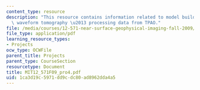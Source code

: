 ```yaml
---
content_type: resource
description: "This resource contains information related to model building with full\
  \ waveform tomography \u2013 processing data from TPAO."
file: /media/courses/12-571-near-surface-geophysical-imaging-fall-2009/1ca3d19c5971dd9cdc80ad8962dda4a5_MIT12_571F09_pro4.pdf
file_type: application/pdf
learning_resource_types:
- Projects
ocw_type: OCWFile
parent_title: Projects
parent_type: CourseSection
resourcetype: Document
title: MIT12_571F09_pro4.pdf
uid: 1ca3d19c-5971-dd9c-dc80-ad8962dda4a5
---
```

